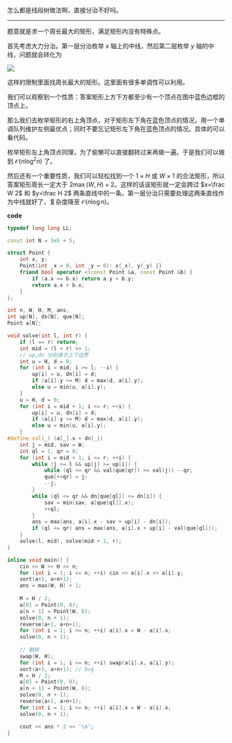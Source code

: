 怎么都是线段树做法啊，直接分治不好吗。

----

题意就是求一个周长最大的矩形，满足矩形内没有特殊点。

首先考虑大力分治。第一层分治枚举 $x$ 轴上的中线，然后第二层枚举 $y$ 轴的中线，问题就会转化为

![](https://z3.ax1x.com/2021/04/17/c5UP76.png)

这样的限制里面找周长最大的矩形。这里面有很多单调性可以利用。

我们可以观察到一个性质：答案矩形上方下方都至少有一个顶点在图中蓝色边框的顶点上。

那么我们去枚举矩形的右上角顶点，对于矩形左下角在蓝色顶点的情况，用一个单调队列维护左侧最优点；同时不要忘记矩形左下角在蓝色顶点的情况。具体的可以看代码。

枚举矩形左上角顶点同理，为了偷懒可以直接翻转过来再做一遍。于是我们可以做到 $\mathcal O(n\log^2 n)$ 了。

然后还有一个重要性质，我们可以轻松找到一个 $1\times H$ 或 $W\times 1$ 的合法矩形，所以答案矩形周长一定大于 $2\max(W,H)+2$。这样的话该矩形就一定会跨过 $x=\frac W 2$ 和 $y=\frac H 2$ 两条直线中的一条。第一层分治只需要处理这两条直线作为中线就好了，复杂度降至 $\mathcal O(n\log n)$。


**code**

```cpp
typedef long long LL;

const int N = 3e5 + 5;

struct Point {
	int x, y;
	Point(int _x = 0, int _y = 0): x(_x), y(_y) {}
	friend bool operator <(const Point &a, const Point &b) {
		if (a.x == b.x) return a.y < b.y;
		return a.x < b.x;
	}
};

int n, W, H, M, ans;
int up[N], dn[N], que[N];
Point a[N];

void solve(int l, int r) {
	if (l == r) return;
	int mid = (l + r) >> 1;
	// up,dn 分别表示上下边界
	int u = H, d = 0;
	for (int i = mid; i >= l; --i) {
		up[i] = u, dn[i] = d;
		if (a[i].y <= M) d = max(d, a[i].y);
		else u = min(u, a[i].y);
	}
	u = H, d = 0;
	for (int i = mid + 1; i <= r; ++i) {
		up[i] = u, dn[i] = d;
		if (a[i].y <= M) d = max(d, a[i].y);
		else u = min(u, a[i].y);
	}
#define val(_) (a[_].x + dn[_])
	int j = mid, sav = W;
	int ql = 1, qr = 0;
	for (int i = mid + 1; i <= r; ++i) {
		while (j >= l && up[j] >= up[i]) {
			while (ql <= qr && val(que[qr]) >= val(j)) --qr;
			que[++qr] = j;
			--j;
		}
		while (ql <= qr && dn[que[ql]] <= dn[i]) {
			sav = min(sav, a[que[ql]].x);
			++ql;
		}
		ans = max(ans, a[i].x - sav + up[i] - dn[i]);
		if (ql <= qr) ans = max(ans, a[i].x + up[i] - val(que[ql]));
	}
	solve(l, mid), solve(mid + 1, r);
}

inline void main() {
	cin >> W >> H >> n;
	for (int i = 1; i <= n; ++i) cin >> a[i].x >> a[i].y;
	sort(a+1, a+n+1);
	ans = max(W, H) + 1;
	
	M = H / 2;
	a[0] = Point(0, 0);
	a[n + 1] = Point(W, 0);
	solve(0, n + 1);
	reverse(a+1, a+n+1);
	for (int i = 1; i <= n; ++i) a[i].x = W - a[i].x;
	solve(0, n + 1);
	
	// 翻转
	swap(W, H);
	for (int i = 1; i <= n; ++i) swap(a[i].x, a[i].y);
	sort(a+1, a+n+1); // bug
	M = H / 2;
	a[0] = Point(0, 0);
	a[n + 1] = Point(W, 0);
	solve(0, n + 1);
	reverse(a+1, a+n+1);
	for (int i = 1; i <= n; ++i) a[i].x = W - a[i].x;
	solve(0, n + 1);

	cout << ans * 2 << '\n';
}
```
